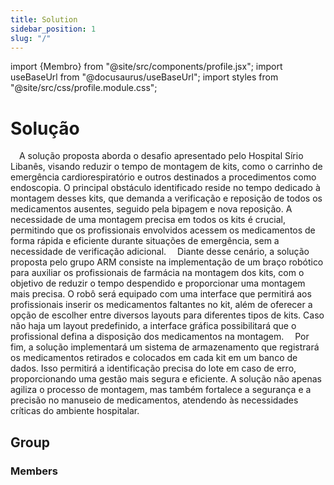 ```yaml
---
title: Solution
sidebar_position: 1
slug: "/" 
---
```

import {Membro} from "@site/src/components/profile.jsx";
import useBaseUrl from "@docusaurus/useBaseUrl";
import styles from "@site/src/css/profile.module.css";

# Solução
&emsp;A solução proposta aborda o desafio apresentado pelo Hospital Sírio Libanês, visando reduzir o tempo de montagem de kits, como o carrinho de emergência cardiorespiratório e outros destinados a procedimentos como endoscopia. O principal obstáculo identificado reside no tempo dedicado à montagem desses kits, que demanda a verificação e reposição de todos os medicamentos ausentes, seguido pela bipagem e nova reposição. A necessidade de uma montagem precisa em todos os kits é crucial, permitindo que os profissionais envolvidos acessem os medicamentos de forma rápida e eficiente durante situações de emergência, sem a necessidade de verificação adicional.
&emsp;Diante desse cenário, a solução proposta pelo grupo ARM consiste na implementação de um braço robótico para auxiliar os profissionais de farmácia na montagem dos kits, com o objetivo de reduzir o tempo despendido e proporcionar uma montagem mais precisa. O robô será equipado com uma interface que permitirá aos profissionais inserir os medicamentos faltantes no kit, além de oferecer a opção de escolher entre diversos layouts para diferentes tipos de kits. Caso não haja um layout predefinido, a interface gráfica possibilitará que o profissional defina a disposição dos medicamentos na montagem.
&emsp;Por fim, a solução implementará um sistema de armazenamento que registrará os medicamentos retirados e colocados em cada kit em um banco de dados. Isso permitirá a identificação precisa do lote em caso de erro, proporcionando uma gestão mais segura e eficiente. A solução não apenas agiliza o processo de montagem, mas também fortalece a segurança e a precisão no manuseio de medicamentos, atendendo às necessidades críticas do ambiente hospitalar.

## Group
### Members
<div className={styles.profiles}>
    <Membro nome="Breno Santos" imagem={useBaseUrl("/img/integrantes/Breno.jpg")} linkedin="https://www.linkedin.com/in/breno-santos-0843131b8/"></Membro>
    <Membro nome="Isabelle Vasquez" imagem={useBaseUrl("/img/integrantes/Isabelle.png")} linkedin="https://www.linkedin.com/in/isabelle-beatriz-vasquez-oliveira-55a19626a/"></Membro>
    <Membro nome="Luiz Fernando" imagem={useBaseUrl("/img/integrantes/Luiz.jpg")} linkedin="https://www.linkedin.com/in/luiz-fernando-villaça-leão-930568271/"></Membro>
    <Membro nome="Gustavo Widman" imagem={useBaseUrl("/img/integrantes/Gustavo.png")} linkedin="https://www.linkedin.com/in/gustavo-widman/"></Membro>
    <Membro nome="Ivan Ferreira" imagem={useBaseUrl("/img/integrantes/Ivan.jpg")} linkedin="https://www.linkedin.com/in/naruto/"></Membro>
    <Membro nome="Eduardo Henrique" imagem={useBaseUrl("/img/integrantes/Eduardo.jpg")} linkedin="https://www.linkedin.com/in/eduardo-henrique-dos-santos-8b24451b8/"></Membro>
    <Membro nome="Gabrielle Mitoso" imagem={useBaseUrl("/img/integrantes/Mitoso.png")} linkedin="https://www.linkedin.com/in/gabrielle-mitoso-6253a219b/"></Membro>
    <Membro nome="Marco Rizzi" imagem={useBaseUrl("/img/integrantes/Rizzi.jpg")} linkedin="https://www.linkedin.com/in/marco-antonio-rizzi-620b56257/"></Membro>
</div>

